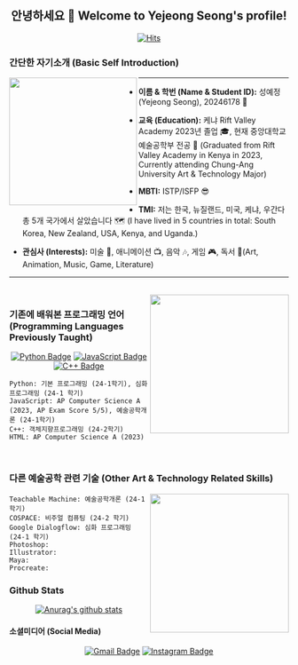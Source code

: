<div align="center">
  
## 안녕하세요 👋 Welcome to Yejeong Seong's profile!
</div>

 <div align=center>
	
  [![Hits](https://hits.seeyoufarm.com/api/count/incr/badge.svg?url=https%3A%2F%2Fgithub.com%2Fslauren1207)](https://hits.seeyoufarm.com) 
	
  </div>


### 간단한 자기소개 (Basic Self Introduction)

<!--![KakaoTalk_20241113_193246928_03](https://github.com/user-attachments/assets/e02b71c4-df1a-4fb2-bac7-d502d986a088)-->
<img align="left" src="https://github.com/user-attachments/assets/e02b71c4-df1a-4fb2-bac7-d502d986a088" width="230">


<hr>

- **이름 & 학번 (Name & Student ID):** 성예정 (Yejeong Seong), 20246178 	 :slightly_smiling_face:

- **교육 (Education):** 케냐 Rift Valley Academy 2023년 졸업 :mortar_board:, 현재 중앙대학교 예술공학부 전공 :school: (Graduated from Rift Valley Academy in Kenya in 2023, Currently attending Chung-Ang University Art & Technology Major)
  
- **MBTI:** ISTP/ISFP :sunglasses:

- **TMI:** 저는 한국, 뉴질랜드, 미국, 케냐, 우간다 총 5개 국가에서 살았습니다 :world_map: (I have lived in 5 countries in total: South Korea, New Zealand, USA, Kenya, and Uganda.)

- **관심사 (Interests):** 미술 :art:, 애니메이션 :tv:, 음악 :notes:, 게임 :video_game:, 독서 :open_book:(Art, Animation, Music, Game, Literature)
<hr>
<br>

<img align="right" src="https://images.stockcake.com/public/6/c/8/6c866598-4e1a-4256-b308-06e72d79ed45_large/futuristic-coding-workspace-stockcake.jpg" width="250">

### 기존에 배워본 프로그래밍 언어 (Programming Languages Previously Taught)

<div align="center">
  
[![Python Badge](https://img.shields.io/badge/Python-03776Ab?style=flat-square&logo=python&logoColor=white&link=https%3A%2F%2Fwww.python.org%2F)](https://www.python.org/)
[![JavaScript Badge](https://img.shields.io/badge/JavaScript-f7df1e?style=flat-square&logo=javascript&logoColor=white&link=https%3A%2F%2Fwww.javascript.com%2F)](https://www.javascript.com/)
[![C++ Badge](https://img.shields.io/badge/C%2B%2B-00599c?style=flat-square&logo=cplusplus&logoColor=white&link=https%3A%2F%2Fisocpp.org%2F)](https://isocpp.org/)
</div>

```
Python: 기본 프로그래밍 (24-1학기), 심화 프로그래밍 (24-1 학기)
JavaScript: AP Computer Science A (2023, AP Exam Score 5/5), 예술공학개론 (24-1학기)
C++: 객체지향프로그래밍 (24-2학기)
HTML: AP Computer Science A (2023)
```
<br>

### 다른 예술공학 관련 기술 (Other Art & Technology Related Skills)

<img align="right" src="https://www.theartist.me/wp-content/uploads/2023/10/future-of-art.jpg" width="250">

```
Teachable Machine: 예술공학개론 (24-1 학기)
COSPACE: 비주얼 컴퓨팅 (24-2 학기)
Google Dialogflow: 심화 프로그래밍 (24-1 학기)
Photoshop:
Illustrator:
Maya:
Procreate: 
```

### Github Stats
<div align="center">
  
 [![Anurag's github stats](https://github-readme-stats.vercel.app/api?username=slauren1207)](https://github.com/anuraghazra/github-readme-stats)
</div>

#### 소셜미디어 (Social Media)
<div align="center">
  
[![Gmail Badge](https://img.shields.io/badge/Gmail-d14836?style=flat-square&logo=Gmail&logoColor=white&link=mailto:slauren1207@gmail.com)](mailto:slauren1207@gmail.com)
[![Instagram Badge](https://img.shields.io/badge/Instagram-e4405f?style=flat-square&logo=instagram&logoColor=white&link=https%3A%2F%2Fwww.instagram.com%2Flyseong_04%2F)](https://www.instagram.com/lyseong_04/)
</div>

<!--
**slauren1207/slauren1207** is a ✨ _special_ ✨ repository because its `README.md` (this file) appears on your GitHub profile.

Here are some ideas to get you started:

- 🔭 I’m currently working on ...
- 🌱 I’m currently learning ...
- 👯 I’m looking to collaborate on ...
- 🤔 I’m looking for help with ...
- 💬 Ask me about ...
- 📫 How to reach me: ...
- 😄 Pronouns: ...
- ⚡ Fun fact: ...
-->
